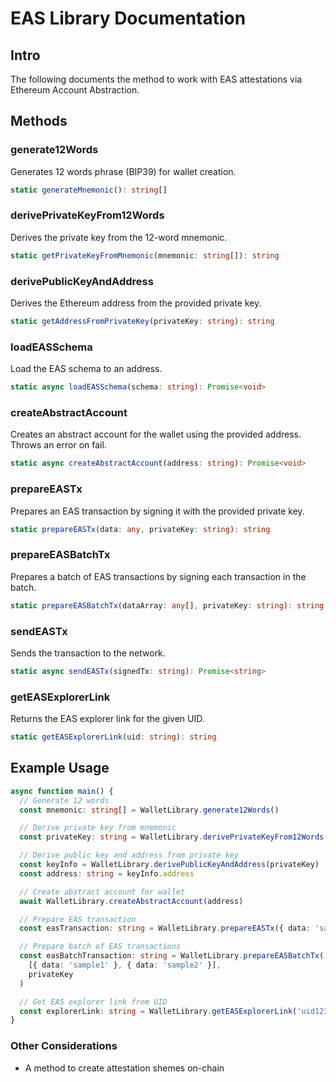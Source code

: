 # EAS Library Documentation

## Intro

The following documents the method to work with EAS attestations via Ethereum Account Abstraction.

## Methods

### generate12Words

Generates 12 words phrase (BIP39) for wallet creation.

```typescript
static generateMnemonic(): string[]
```

### derivePrivateKeyFrom12Words

Derives the private key from the 12-word mnemonic.

```typescript
static getPrivateKeyFromMnemonic(mnemonic: string[]): string
```

### derivePublicKeyAndAddress

Derives the Ethereum address from the provided private key.

```typescript
static getAddressFromPrivateKey(privateKey: string): string
```

### loadEASSchema

Load the EAS schema to an address.

```typescript
static async loadEASSchema(schema: string): Promise<void>
```

### createAbstractAccount

Creates an abstract account for the wallet using the provided address. Throws an error on fail.

```typescript
static async createAbstractAccount(address: string): Promise<void>
```

### prepareEASTx

Prepares an EAS transaction by signing it with the provided private key.

```typescript
static prepareEASTx(data: any, privateKey: string): string
```

### prepareEASBatchTx

Prepares a batch of EAS transactions by signing each transaction in the batch.

```typescript
static prepareEASBatchTx(dataArray: any[], privateKey: string): string
```

### sendEASTx

Sends the transaction to the network.

```typescript
static async sendEASTx(signedTx: string): Promise<string>
```

### getEASExplorerLink

Returns the EAS explorer link for the given UID.

```typescript
static getEASExplorerLink(uid: string): string
```

## Example Usage

```typescript
async function main() {
  // Generate 12 words
  const mnemonic: string[] = WalletLibrary.generate12Words()

  // Derive private key from mnemonic
  const privateKey: string = WalletLibrary.derivePrivateKeyFrom12Words(mnemonic)

  // Derive public key and address from private key
  const keyInfo = WalletLibrary.derivePublicKeyAndAddress(privateKey)
  const address: string = keyInfo.address

  // Create abstract account for wallet
  await WalletLibrary.createAbstractAccount(address)

  // Prepare EAS transaction
  const easTransaction: string = WalletLibrary.prepareEASTx({ data: 'sample' }, privateKey)

  // Prepare batch of EAS transactions
  const easBatchTransaction: string = WalletLibrary.prepareEASBatchTx(
    [{ data: 'sample1' }, { data: 'sample2' }],
    privateKey
  )

  // Get EAS explorer link from UID
  const explorerLink: string = WalletLibrary.getEASExplorerLink('uid123')
}
```

### Other Considerations

- A method to create attestation shemes on-chain

